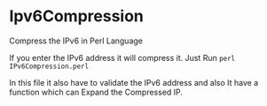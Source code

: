 Ipv6Compression
===============

Compress the IPv6 in Perl Language

If you enter the IPv6 address it will compress it.
Just Run 
`perl IPv6Compression.perl`

In this file it also have to validate the IPv6 address and also It have a function which can Expand the Compressed IP.
